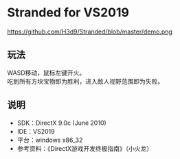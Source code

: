# Stranded for VS2019

https://github.com/H3d9/Stranded/blob/master/demo.png<br>

## 玩法
WASD移动，鼠标左键开火。<br>
吃到所有方块宝物即为胜利，进入敌人视野范围即为失败。<br>

## 说明
 * SDK：DirectX 9.0c (June 2010)<br>
 * IDE：VS2019<br>
 * 平台：windows x86_32<br>
 * 参考资料：《DirectX游戏开发终极指南》（小火龙）<br>